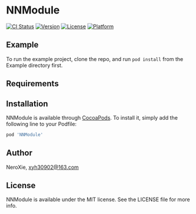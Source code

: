 # NNModule

[![CI Status](https://img.shields.io/travis/NeroXie/NNModule.svg?style=flat)](https://travis-ci.org/NeroXie/NNModule)
[![Version](https://img.shields.io/cocoapods/v/NNModule.svg?style=flat)](https://cocoapods.org/pods/NNModule)
[![License](https://img.shields.io/cocoapods/l/NNModule.svg?style=flat)](https://cocoapods.org/pods/NNModule)
[![Platform](https://img.shields.io/cocoapods/p/NNModule.svg?style=flat)](https://cocoapods.org/pods/NNModule)

## Example

To run the example project, clone the repo, and run `pod install` from the Example directory first.

## Requirements

## Installation

NNModule is available through [CocoaPods](https://cocoapods.org). To install
it, simply add the following line to your Podfile:

```ruby
pod 'NNModule'
```

## Author

NeroXie, xyh30902@163.com

## License

NNModule is available under the MIT license. See the LICENSE file for more info.
